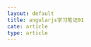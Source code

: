 ```yaml
---
layout: default
title: angularjs学习笔记01
cate: article
type: article
---
```







	


	

	

	

	
  
  
  
  
  
  





